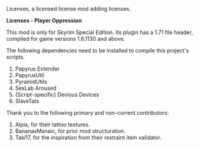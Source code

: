 Licenses, a licensed license mod adding licenses.

**Licenses - Player Oppression**

This mod is only for Skyrim Special Edition. Its plugin has a 1.71 file header,
compiled for game versions 1.6.1130 and above.

The following dependencies need to be installed to compile this project's scripts.
1. Papyrus Extender
2. PapyrusUtil
3. PyramidUtils
4. SexLab Aroused
5. (Script-specific) Devious Devices
6. SlaveTats

Thank you to the following primary and non-current contributors:
1. Alpia, for their tattoo textures.
2. BananasManaic, for prior mod structuration.
3. Taki17, for the inspiration from their restraint item validator.

